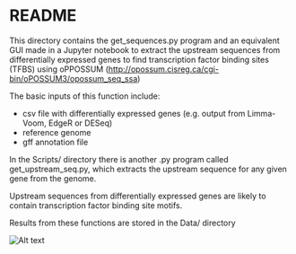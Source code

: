 # README

This directory contains the get_sequences.py program and an equivalent GUI made in a Jupyter notebook to extract the upstream sequences from differentially expressed genes to find transcription factor binding sites (TFBS) using oPPOSSUM (http://opossum.cisreg.ca/cgi-bin/oPOSSUM3/opossum_seq_ssa)

The basic inputs of this function include:

- csv file with differentially expressed genes (e.g. output from Limma-Voom, EdgeR or DESeq)
- reference genome
- gff annotation file

In the Scripts/ directory there is another .py program called get_upstream_seq.py, which extracts the upstream sequence for any given gene from the genome. 

Upstream sequences from differentially expressed genes are likely to contain transcription factor binding site motifs. 

Results from these functions are stored in the Data/ directory 


![Alt text](https://ka-perseus-images.s3.amazonaws.com/6567f50d30ad3ac65aff1e815caf202b3abd7111.png)
